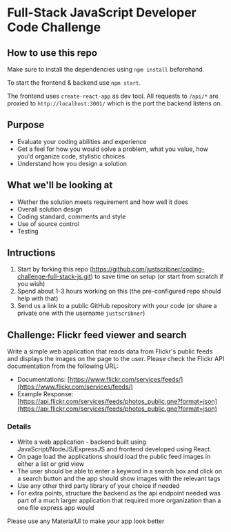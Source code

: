 # Full-Stack JavaScript Developer Code Challenge

## How to use this repo

Make sure to install the dependencies using `npm install` beforehand.

To start the frontend & backend use `npm start`.

The frontend uses `create-react-app` as dev tool. All requests to `/api/*` are
proxied to `http://localhost:3001/` which is the port the backend listens on.

## Purpose

- Evaluate your coding abilities and experience
- Get a feel for how you would solve a problem, what you value, how you'd organize code, stylistic choices
- Understand how you design a solution

## What we'll be looking at

- Wether the solution meets requirement and how well it does
- Overall solution design
- Coding standard, comments and style
- Use of source control
- Testing

## Intructions

1. Start by forking this repo (https://github.com/justscribner/coding-challenge-full-stack-js.git) to save time on setup (or start from scratch if you wish)
2. Spend about 1-3 hours working on this (the pre-configured repo should help with that) 
3. Send us a link to a public GitHub repository with your code  (or share a private one with the username `justscribner`)

## Challenge: Flickr feed viewer and search

Write a simple web application that reads data from Flickr's public feeds and displays the images on the page to the user. Please check the Flickr API documentation from the following URL:

- Documentations: [https://www.flickr.com/services/feeds/](https://www.flickr.com/services/feeds/)
- Example Response: [https://api.flickr.com/services/feeds/photos_public.gne?format=json](https://api.flickr.com/services/feeds/photos_public.gne?format=json)

### Details

- Write a web application - backend built using JavaScript/NodeJS/ExpressJS and frontend developed using React.
- On page load the applications should load the public feed images in either a list or grid view
- The user should be able to enter a keyword in a search box and click on a search button and the app should show images with the relevant tags
- Use any other third party library of your choice if needed
- For extra points, structure the backend as the api endpoint needed was part of a much larger application that required more organization than a one file express app would

Please use any MaterialUI to make your app look better
